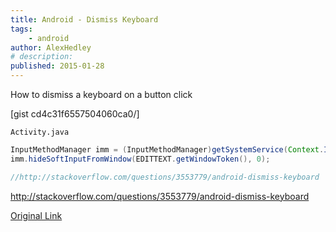 ```yaml
---
title: Android - Dismiss Keyboard
tags:
    - android
author: AlexHedley
# description: 
published: 2015-01-28
---
```


How to dismiss a keyboard on a button click

\[gist cd4c31f6557504060ca0/\]

`Activity.java`

```java
InputMethodManager imm = (InputMethodManager)getSystemService(Context.INPUT_METHOD_SERVICE);
imm.hideSoftInputFromWindow(EDITTEXT.getWindowToken(), 0);

//http://stackoverflow.com/questions/3553779/android-dismiss-keyboard
```

http://stackoverflow.com/questions/3553779/android-dismiss-keyboard

[Original Link](https://alexhedley.wordpress.com/2015/01/28/android-dismiss-keyboard/)
